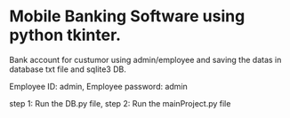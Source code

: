 # Mobile Banking Software using python tkinter.

Bank account for custumor using admin/employee and saving the datas in database txt file and sqlite3 DB.

Employee ID: admin,
Employee password: admin

step 1: Run the DB.py file,
step 2: Run the mainProject.py file
